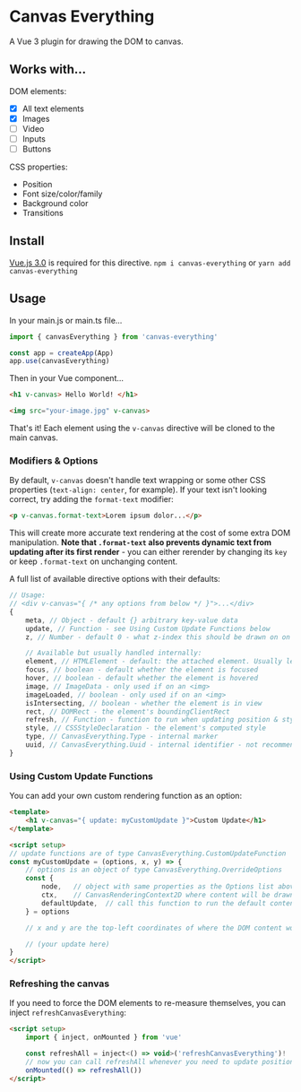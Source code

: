 # Canvas Everything

A Vue 3 plugin for drawing the DOM to canvas.

## Works with...

DOM elements: 

-   [x] All text elements
-   [x] Images
-   [ ] Video
-   [ ] Inputs
-   [ ] Buttons

CSS properties:

-   Position
-   Font size/color/family
-   Background color
-   Transitions

## Install

[Vue.js 3.0](https://v3.vuejs.org/) is required for this directive.
`npm i canvas-everything`
or
`yarn add canvas-everything`

## Usage

In your main.js or main.ts file...

```Javascript
import { canvasEverything } from 'canvas-everything'

const app = createApp(App)
app.use(canvasEverything)
```

Then in your Vue component...

```HTML
<h1 v-canvas> Hello World! </h1>

<img src="your-image.jpg" v-canvas>
```

That's it! Each element using the `v-canvas` directive will be cloned to the main canvas.

### Modifiers & Options

By default, `v-canvas` doesn't handle text wrapping or some other CSS properties (`text-align: center`, for example). If your text isn't looking correct, try adding the `format-text` modifier:

```HTML
<p v-canvas.format-text>Lorem ipsum dolor...</p>
```

This will create more accurate text rendering at the cost of some extra DOM manipulation. **Note that `.format-text` also prevents dynamic text from updating after its first render** - you can either rerender by changing its `key` or keep `.format-text` on unchanging content.

A full list of available directive options with their defaults:

```js
// Usage:
// <div v-canvas="{ /* any options from below */ }">...</div>
{
    meta, // Object - default {} arbitrary key-value data
    update, // Function - see Using Custom Update Functions below
    z, // Number - default 0 - what z-index this should be drawn on on the canvas

    // Available but usually handled internally:
    element, // HTMLElement - default: the attached element. Usually left alone. 
    focus, // boolean - default whether the element is focused
    hover, // boolean - default whether the element is hovered
    image, // ImageData - only used if on an <img>
    imageLoaded, // boolean - only used if on an <img>
    isIntersecting, // boolean - whether the element is in view
    rect, // DOMRect - the element's boundingClientRect
    refresh, // Function - function to run when updating position & style
    style, // CSSStyleDeclaration - the element's computed style
    type, // CanvasEverything.Type - internal marker
    uuid, // CanvasEverything.Uuid - internal identifier - not recommended to change
}
```

### Using Custom Update Functions

You can add your own custom rendering function as an option:

```html
<template>
    <h1 v-canvas="{ update: myCustomUpdate }">Custom Update</h1>
</template>

<script setup>
// update functions are of type CanvasEverything.CustomUpdateFunction
const myCustomUpdate = (options, x, y) => {
    // options is an object of type CanvasEverything.OverrideOptions 
    const {
        node,   // object with same properties as the Options list above
        ctx,    // CanvasRenderingContext2D where content will be drawn
        defaultUpdate,  // call this function to run the default content render
    } = options

    // x and y are the top-left coordinates of where the DOM content would appear

    // (your update here)
}
</script>
```

### Refreshing the canvas

If you need to force the DOM elements to re-measure themselves, you can inject `refreshCanvasEverything`:

```html
<script setup>
    import { inject, onMounted } from 'vue'

    const refreshAll = inject<() => void>('refreshCanvasEverything')!
    // now you can call refreshAll whenever you need to update positioning
    onMounted(() => refreshAll())
</script>
```